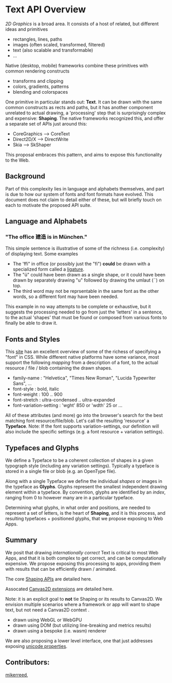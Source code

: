 Text API Overview
=============
*2D Graphics* is a broad area. It consists of a host of related, but different ideas and primitives
- rectangles, lines, paths
- images (often scaled, transformed, filtered)
- text (also scalable and transformable)
- ...

Native (desktop, mobile) frameworks combine these primitives with common rendering constructs
- transforms and clipping
- colors, gradients, patterns
- blending and colorspaces

One primitive in particular stands out: **Text**. It can be drawn with the same common constructs as rects and paths, but it has another component unrelated to actual drawing, a 'processing' step that is surprisingly complex and expensive: **Shaping**. The native frameworks recognized this, and offer a separate set of APIs just around this:
- CoreGraphics --> CoreText
- Direct2D/X --> DirectWrite
- Skia --> SkShaper

This proposal embraces this pattern, and aims to expose this functionality to the Web.


## Background

Part of this complexity lies in language and alphabets themselves, and part is due to how our system of fonts and font formats have evolved. This document does not claim to detail either of these, but will briefly touch on each to motivate the proposed API suite.

## Language and Alphabets

### "The office 建造 is in München."

This simple sentence is illustrative of some of the richness (i.e. complexity) of displaying text. Some examples
- The 'ffi" in office (or possibly just the "fi") **could** be drawn with a specialized form called a [ligature](https://en.wikipedia.org/wiki/Ligature_(writing)).
- The "ü" could have been drawn as a single shape, or it could have been drawn by separately drawing "u" followed by drawing the umlaut (¨) on top.
- The third word may not be reprsentable in the same font as the other words, so a different font may have been needed.

This example in no way attempts to be complete or exhaustive, but it suggests the processing needed to go from just the 'letters' in a sentence, to the actual 'shapes' that must be found or composed from various fonts to finally be able to draw it.

## Fonts and Styles

This [site](https://www.w3schools.com/css/css_font.asp) has an excellent overview of some of the richess of specifying a "font" in CSS. While different native platforms have some variance, most support the following *mapping* from a description of a font, to the actual resource / file / blob containing the drawn shapes.

- family-name : "Helvetica", "Times New Roman", "Lucida Typewriter Sans", ...
- font-style : bold, italic
- font-weight : 100 .. 900
- font-stretch : ultra-condensed .. ultra-expanded
- font-variation-setting : 'wght' 850 or 'wdth' 25 or ...

All of these attributes (and more) go into the browser's search for the best matching font resource/file/blob. Let's call the resulting 'resource' a **Typeface**. Note: If the font supports variation-settings, our definition will also include the specific settings (e.g. a font resource + variation settings).

## Typefaces and Glyphs

We define a Typeface to be a coherent collection of shapes in a given typograph style (including any variation settings). Typically a typeface is stored in a single file or blob (e.g. an OpenType file).

Along with a single Typeface we define the individual *shapes* or images in the typeface as **Glyphs**. Glyphs represent the smallest independent drawing element within a typeface. By convention, glyphs are identified by an *index*, ranging from 0 to however many are in a particular typeface.

Determining what glyphs, in what order and positions, are needed to represent a set of letters, is the heart of **Shaping**, and it is this process, and resulting typefaces + positioned glyphs, that we propose exposing to Web Apps.

## Summary

We posit that drawing *internationally correct* Text is critical to most Web Apps, and that it is both complex to get correct, and can be computationally expensive. We propose exposing this processing to apps, providing them with results that can be efficiently drawn / animated.

The core [Shaping APIs](text_shaper.md) are detailed here.

Assocated [Canvas2D extensions](text_c2d.md) are detailed here.

Note: it is an explicit goal to **not** tie Shaping or its results to Canvas2D. We envision multiple scenarios where a framework or app will want to shape text, but not need a Canvas2D context .
- drawn using WebGL or WebGPU
- drawn using DOM (but utilizing line-breaking and metrics results)
- drawn using a bespoke (i.e. wasm) renderer

We are also proposing a lower level interface, one that just addresses exposing [unicode properties](uni_characterize.md).


## Contributors:
 [mikerreed](https://github.com/mikerreed),

